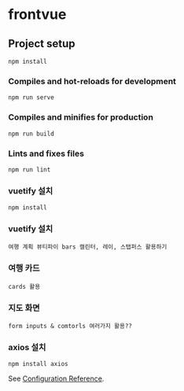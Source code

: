 # frontvue

## Project setup

```
npm install
```

### Compiles and hot-reloads for development

```
npm run serve
```

### Compiles and minifies for production

```
npm run build
```

### Lints and fixes files

```
npm run lint
```

### vuetify 설치

```
npm install
```
### 

### vuetify 설치

```
여행 계획 뷰티파이 bars 캘린터, 레이, 스탭퍼스 활용하기
```
### 여행 카드
```
cards 활용
```
### 지도 화면
```
form inputs & comtorls 여러가지 활용??
```

### axios 설치
```
npm install axios
```

See [Configuration Reference](https://cli.vuejs.org/config/).

